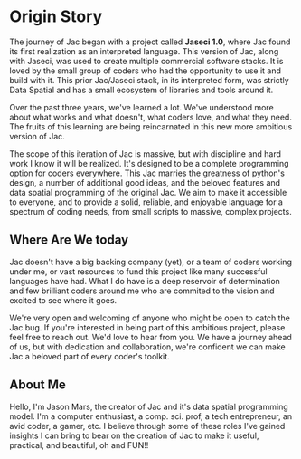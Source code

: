 # Origin Story

The journey of Jac began with a project called **Jaseci 1.0**, where Jac found its first realization as an interpreted language. This version of Jac, along with Jaseci, was used to create multiple commercial software stacks. It is loved by the small group of coders who had the opportunity to use it and build with it. This prior Jac/Jaseci stack, in its interpreted form, was strictly Data Spatial and has a small ecosystem of libraries and tools around it.

Over the past three years, we've learned a lot. We've understood more about what works and what doesn't, what coders love, and what they need. The fruits of this learning are being reincarnated in this new more ambitious version of Jac.

The scope of this iteration of Jac is massive, but with discipline and hard work I know it will be realized. It's designed to be a complete programming option for coders everywhere. This Jac marries the greatness of python's design, a number of additional good ideas, and the  beloved features and data spatial programming of the original Jac. We aim to make it accessible to everyone, and to provide a solid, reliable, and enjoyable language for a spectrum of coding needs, from small scripts to massive, complex projects.

## Where Are We today

Jac doesn't have a big backing company (yet), or a team of coders working under me, or vast resources to fund this project like many successful languages have had. What I do have is a deep reservoir of determination and few brilliant coders around me who are commited to the vision and excited to see where it goes.

We're very open and welcoming of anyone who might be open to catch the Jac bug. If you're interested in being part of this ambitious project, please feel free to reach out. We'd love to hear from you. We have a journey ahead of us, but with dedication and collaboration, we're confident we can make Jac a beloved part of every coder's toolkit.

## About Me

Hello, I'm Jason Mars, the creator of Jac and it's data spatial programming model. I'm a computer enthusiast, a comp. sci. prof, a tech entrepreneur, an avid coder, a gamer, etc. I believe through some of these roles I've gained insights I can bring to bear on the creation of Jac to make it useful, practical, and beautiful, oh and FUN!!